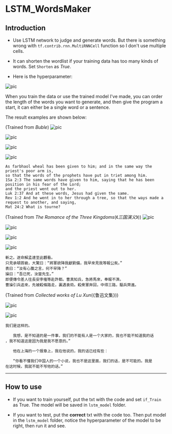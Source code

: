 # LSTM_WordsMaker

## Introduction

 - Use LSTM network to judge and generate words. But there is something wrong with `` tf.contrib.rnn.MultiRNNCell `` function so I don't use multiple cells.

 - It can shorten the wordlist if your training data has too many kinds of words. Set `` Shorten `` as _True_.

 - Here is the hyperparameter:

 ![pic](https://github.com/AdamAlive/MarkdownRef/blob/master/247.jpg?raw=true)

When you train the data or use the trained model I've made, you can order the length of the words you want to generate, and then give the program a start, it can either be a single word or a sentence.

The result examples are shown below:

(Trained from _Buble_)
 ![pic](https://github.com/AdamAlive/MarkdownRef/blob/master/241.jpg?raw=true)
 
 ![pic](https://github.com/AdamAlive/MarkdownRef/blob/master/242.jpg?raw=true)
  
 ![pic](https://github.com/AdamAlive/MarkdownRef/blob/master/243.jpg?raw=true)
 
 ![pic](https://github.com/AdamAlive/MarkdownRef/blob/master/246.jpg?raw=true)
 
 ```
As farbhaol wheal has been given to him; and in the same way the priest's poor arm is, 
so that the words of the prophets have put in triet among him.
1Sa 2:3 The same words have given to him, saying that he has been position in his fear of the Lord; 
and the priest went out to her.
Luk 2:37 And at these words, Jesus had given the same.
Rev 1:2 And he went in to her through a tree, so that the ways made a request to another, and saying,
Mat 24:2 What is tourne?
 ```
 
(Trained from _The Romance of the Three Kingdoms_(《_三国演义_》))
 ![pic](https://github.com/AdamAlive/MarkdownRef/blob/master/234.jpg?raw=true)
 
 ![pic](https://github.com/AdamAlive/MarkdownRef/blob/master/235.jpg?raw=true)
 
 ![pic](https://github.com/AdamAlive/MarkdownRef/blob/master/236.jpg?raw=true)
 
 ![pic](https://github.com/AdamAlive/MarkdownRef/blob/master/237.jpg?raw=true)
 
 ```
斬之。遂命解孟達至此觀看。
只見承頓首級，大驚曰：“將軍欲降我獻劉備，我早來見我等報公矣。”
表曰：“汝有心腹之言，何不早降？”
操曰：“吾已死，汝當先生。”
即便傳令差人往長安李傕等赴許都。曹真知兵，急將馬來，奉報不濟。
曹操引兵追來，先被殺條路走，裏遇袁術。殺衆軍奔回，中得三路，驅兵齊進。
 ```
 
(Trained from _Collected works of Lu Xun_(《鲁迅文集》))

 ![pic](https://github.com/AdamAlive/MarkdownRef/blob/master/248.jpg?raw=true)
 
 ![pic](https://github.com/AdamAlive/MarkdownRef/blob/master/249.jpg?raw=true)
 
 ```
我们是这样的。

　　我想，是不知道的是一件事，我们的不能有人是一个大家的，我也不能不知道我的话
，我不知道这是因为我是我不愿意的。”

　　他在上海的一个报章上，我在他说的，我的话已经有些：

　　“你看不懂我们中国人的一个小说，我也不是这里面，我们的话，是不可能的。我是
在这时候，我就不能不写他的话。”
 ```
 
*********************

## How to use

 - If you want to train yourself, put the txt with the code and set `` if_Train `` as True. The model will be saved in `` lstm_model `` folder. 

 - If you want to test, put the __correct__ txt with the code too. Then put model in the `` lstm_model `` folder, notice the hyperparameter of the model to be right, then run it and see.
